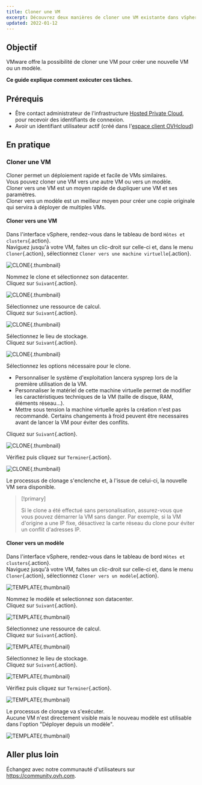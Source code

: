 ```yaml
---
title: Cloner une VM
excerpt: Découvrez deux manières de cloner une VM existante dans vSphere
updated: 2022-01-12
---
```


## Objectif

VMware offre la possibilité de cloner une VM pour créer une nouvelle VM ou un modèle.

**Ce guide explique comment exécuter ces tâches.**

## Prérequis

- Être contact administrateur de l'infrastructure [Hosted Private Cloud](https://www.ovhcloud.com/fr-ca/enterprise/products/hosted-private-cloud/), pour recevoir des identifiants de connexion.
- Avoir un identifiant utilisateur actif (créé dans l'[espace client OVHcloud](https://ca.ovh.com/auth/?action=gotomanager&from=https://www.ovh.com/ca/fr/&ovhSubsidiary=qc))

## En pratique

### Cloner une VM

Cloner permet un déploiement rapide et facile de VMs similaires.<br>
Vous pouvez cloner une VM vers une autre VM ou vers un modèle.<br>
Cloner vers une VM est un moyen rapide de dupliquer une VM et ses paramètres.<br>
Cloner vers un modèle est un meilleur moyen pour créer une copie originale qui servira à déployer de multiples VMs.

#### Cloner vers une VM

Dans l'interface vSphere, rendez-vous dans le tableau de bord `Hôtes et clusters`{.action}.<br>
Naviguez jusqu'à votre VM, faites un clic-droit sur celle-ci et, dans le menu `Cloner`{.action}, sélectionnez `Cloner vers une machine virtuelle`{.action}.

![CLONE](en08clonevm.png){.thumbnail}

Nommez le clone et sélectionnez son datacenter.<br>
Cliquez sur `Suivant`{.action}.

![CLONE](en09clonename.png){.thumbnail}

Sélectionnez une ressource de calcul.<br>
Cliquez sur `Suivant`{.action}.

![CLONE](en10clonecomp.png){.thumbnail}

Sélectionnez le lieu de stockage.<br>
Cliquez sur `Suivant`{.action}.

![CLONE](en11clonestor.png){.thumbnail}

Sélectionnez les options nécessaire pour le clone.

- Personnaliser le système d'exploitation lancera sysprep lors de la première utilisation de la VM.
- Personnaliser le matériel de cette machine virtuelle permet de modifier les caractéristiques techniques de la VM (taille de disque, RAM, éléments réseau...).
- Mettre sous tension la machine virtuelle après la création n'est pas recommandé. Certains changements à froid peuvent être necessaires avant de lancer la VM pour éviter des conflits.

Cliquez sur `Suivant`{.action}.

![CLONE](en12clonecustom.png){.thumbnail}

Vérifiez puis cliquez sur `Terminer`{.action}.

![CLONE](en13clonefinish.png){.thumbnail}

Le processus de clonage s'enclenche et, à l'issue de celui-ci, la nouvelle VM sera disponible.

> [!primary]
>
> Si le clone a été effectué sans personalisation, assurez-vous que vous pouvez démarrer la VM sans danger. Par exemple, si la VM d'origine a une IP fixe, désactivez la carte réseau du clone pour éviter un conflit d'adresses IP.

#### Cloner vers un modèle

Dans l'interface vSphere, rendez-vous dans le tableau de bord `Hôtes et clusters`{.action}.<br>
Naviguez jusqu'à votre VM, faites un clic-droit sur celle-ci et, dans le menu `Cloner`{.action}, sélectionnez `Cloner vers un modèle`{.action}.

![TEMPLATE](en14clonetemp.png){.thumbnail}

Nommez le modèle et selectionnez son datacenter.<br>
Cliquez sur `Suivant`{.action}.

![TEMPLATE](en15clonename.png){.thumbnail}

Sélectionnez une ressource de calcul.<br>
Cliquez sur `Suivant`{.action}.

![TEMPLATE](en16clonecomp.png){.thumbnail}

Sélectionnez le lieu de stockage.<br>
Cliquez sur `Suivant`{.action}.

![TEMPLATE](en17clonestor.png){.thumbnail}

Vérifiez puis cliquez sur `Terminer`{.action}.

![TEMPLATE](en18clonefinish.png){.thumbnail}

Le processus de clonage va s'exécuter.<br>
Aucune VM n'est directement visible mais le nouveau modèle est utilisable dans l'option "Déployer depuis un modèle".

![TEMPLATE](en19deploy.png){.thumbnail}

## Aller plus loin

Échangez avec notre communauté d'utilisateurs sur <https://community.ovh.com>.
